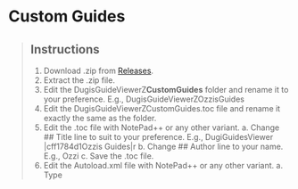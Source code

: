 # Custom Guides

> ## Instructions
> 
> 1. Download .zip from [Releases](https://github.com/Caluril/CustomGuides/releases).
> 2. Extract the .zip file.
> 3. Edit the DugisGuideViewerZ**CustomGuides** folder and rename it to your preference.
> E.g., DugisGuideViewerZOzzisGuides
> 4. Edit the DugisGuideViewerZCustomGuides.toc file and rename it exactly the same as the folder.
> 5. Edit the .toc file with NotePad++ or any other variant.
> 	a. Change ## Title line to suit to your preference.
> 	E.g., DugiGuidesViewer |cff1784d1Ozzis Guides|r
> 	b. Change ## Author line to your name.
> 	E.g., Ozzi
> 	c. Save the .toc file.
> 6. Edit the Autoload.xml file with NotePad++ or any other variant.
> 	a. Type <Script file='Achievements\NameOfGuide.lua'/> in their desired locations. it's commented to help organising the guides.
> 	b. Save the .xml file.
> 7. Create Guide Categories inside the Guides folder.
> E.g., Achievements
> 8. Edit NPCs_enUS.lua with NotePad++ or any other variant.
> 	a. Using [WowHead](www.wowhead.com) input NPCID's.
> 	E.g., www.wowhead.com/npc=135775
> 	b. Copy the name.
> 	E.g., Scouting Map
> 	c. Input the information in as follows:
> 	[135775] = "Scouting Map",
> 	d. Save the file.
> 9. If you use a different locale language other than enUS, you will need to copy the locale language file from DugiGuides\Localization and copy the NPCs_xxXX.lua.
> xxXX will be deDE, esES, frFR, koKO etc.
> 	a. Edit the locale language file you copied, remove all the NPCid's and place yours in your chosen locale language.
> 	E.g., [144946] = "Ivus der Waldlord",
> 	E.g., These can also be found using de.wowhead.com and using the same NPCid in the same style as enUS.

Please bare with me as I will try to finish the documentation on how to write your own guide. Once I am finished, it will be included in this Getting Started pack.
